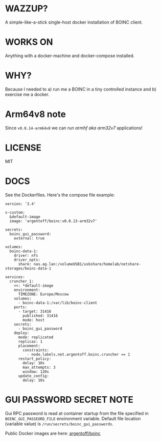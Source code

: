 WAZZUP?
=======

A simple-like-a-stick single-host docker installation of BOINC client.

WORKS ON
========

Anything with a docker-machine and docker-compose installed.


WHY?
====

Because I needed to a) run me a BOINC in a tiny controlled instance
and b) exercise me a docker.

Arm64v8 note
============

Since `v0.0.14-arm64v8` we can run *armhf aka arm32v7* applications!

LICENSE
=======

MIT

DOCS
====

See the Dockerfiles. Here's the compose file example:

```text
version: '3.4'

x-custom:
  &default-image
  image: 'argentoff/boinc:v0.0.13-arm32v7'

secrets:
  boinc_gui_password:
    external: true

volumes:
  boinc-data-1:
    driver: nfs
    driver_opts:
      share: nas.ag.lan:/volumeUSB1/usbshare/homelab/netshare-storages/boinc-data-1

services:
  cruncher_1:
    <<: *default-image
    environment:
      TIMEZONE: Europe/Moscow
    volumes:
      - boinc-data-1:/var/lib/boinc-client
    ports:
      - target: 31416
        published: 31416
        mode: host
    secrets:
      - boinc_gui_password
    deploy:
      mode: replicated
      replicas: 1
      placement:
        constraints:
          - node.labels.net.argentoff.boinc.cruncher == 1
      restart_policy:
        delay: 10s
        max_attempts: 3
        window: 120s
      update_config:
        delay: 10s
```

GUI PASSWORD SECRET NOTE
========================

Gui RPC password is read at container startup from the file specified in
`BOINC_GUI_PASSEORD_FILE` environment variable. Default file location (variable value)
is `/run/secrets/boinc_gui_passwords`.

Public Docker images are here: [argentoff/boinc](https://hub.docker.com/r/argentoff/boinc/)
